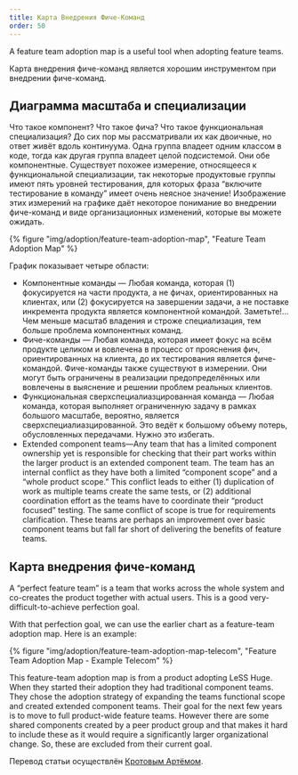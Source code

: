 ```yaml
---
title: Карта Внедрения Фиче-Команд
order: 50
---
```


A feature team adoption map is a useful tool when adopting feature teams.

Карта внедрения фиче-команд является хорошим инструментом при внедрении фиче-команд. 

## Диаграмма масштаба и специализации

Что такое компонент? Что такое фича? Что такое функциональная специализация? До сих пор мы рассматривали их как двоичные, но ответ живёт вдоль континуума. Одна группа владеет одним классом в коде, тогда как другая группа владеет целой подсистемой. Они обе компонентные. Существует похожее измерение, относящееся к функциональной специализации, так некоторые продуктовые группы имеют пять уровней тестирования, для которых фраза “включите тестирование в команду” имеет очень неясное значение! Изображение этих измерений на графике даёт некоторое понимание во внедрении фиче-команд и виде организационных изменений, которые вы можете ожидать.

<div>
  {% figure "img/adoption/feature-team-adoption-map", "Feature Team Adoption Map" %}
</div>

График показывает четыре области:

* Компонентные команды — Любая команда, которая (1) фокусируется на части продукта, а не фичах, ориентированных на клиентах,  или (2) фокусируется на завершении задачи, а не поставке инкремента продукта является компонентной командой. Заметьте!…  Чем меньше масштаб владения и строже специализация, тем больше проблема компонентных команд.
* Фиче-команды — Любая команда, которая имеет фокус на всём продукте целиком и вовлечена в процесс от прояснения фич, ориентированных на клиента, до их тестирования является фиче-командой. Фиче-команды также существуют в измерении. Они могут быть ограничены в реализации предопределённых или вовлечены в выяснение и решении проблем реальных клиентов.
* Функциональная сверхспециалиазцированная команда — Любая команда, которая выполняет ограниченную задачу в рамках большого масштабе, вероятно, является сверхспециалиазцированной. Это ведёт к большому объему потерь, обусловленных передачами. Нужно это избегать.
* Extended component teams—Any team that has a limited component ownership yet is responsible for checking that their part works within the larger product is an extended component team. The team has an internal conflict as they have both a limited “component scope” and a “whole product scope.” This conflict leads to either (1) duplication of work as multiple teams create the same tests, or (2) additional coordination effort as the teams have to coordinate their “product focused” testing. The same conflict of scope is true for requirements clarification. These teams are perhaps an improvement over basic component teams but fall far short of delivering the benefits of feature teams.

## Карта внедрения фиче-команд

A “perfect feature team” is a team that works across the whole system and co-creates the product together with actual users. This is a good very-difficult-to-achieve perfection goal.

With that perfection goal, we can use the earlier chart as a feature-team adoption map. Here is an example:

<div>
  {% figure "img/adoption/feature-team-adoption-map-telecom", "Feature Team Adoption Map - Example Telecom" %}
</div>

This feature-team adoption map is from a product adopting LeSS Huge. When they started their adoption they had traditional component teams. They chose the adoption strategy of expanding the teams functional scope and created extended component teams. Their goal for the next few years is to move to full product-wide feature teams. However there are some shared components created by a peer product group and that makes it hard to include these as it would require a significantly larger organizational change. So, these are excluded from their current goal.

Перевод статьи осуществлён [Кротовым Артёмом](https://www.facebook.com/artem.v.krotov).